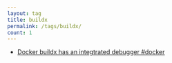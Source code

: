 ```yaml
---
layout: tag
title: buildx
permalink: /tags/buildx/
count: 1
---
```


- [Docker buildx has an integtrated debugger #docker](https://dille.name/blog/2024/05/14/docker-buildx-has-an-integrated-debugger/)
